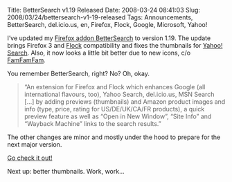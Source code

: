 Title: BetterSearch v1.19 Released
Date: 2008-03-24 08:41:03
Slug: 2008/03/24/bettersearch-v1-19-released
Tags: Announcements, BetterSearch, del.icio.us, en, Firefox, Flock, Google, Microsoft, Yahoo!


I’ve updated my [Firefox addon BetterSearch][1] to version 1.19. The update
brings Firefox 3 and [Flock][2] compatibility and fixes the thumbnails for
[Yahoo! Search][3]. Also, it now looks a little bit better due to new icons,
c/o [FamFamFam][4].

You remember BetterSearch, right? No? Oh, okay.

> “An extension for Firefox and Flock which enhances Google (all international
flavours, too), Yahoo Search, del.icio.us, MSN Search […] by adding previews
(thumbnails) and Amazon product images and info (type, price, rating for
US/DE/UK/CA/FR products), a quick preview feature as well as “Open in New
Window”, “Site Info” and “Wayback Machine” links to the search results.”

The other changes are minor and mostly under the hood to prepare for the next
major version.

[Go check it out!][1]

Next up: better thumbnails. Work, work…

   [1]: http://bettersearch.zottmann.org/
   [2]: http://flock.com/
   [3]: http://search.yahoo.com/
   [4]: http://www.famfamfam.com/lab/icons/silk/
